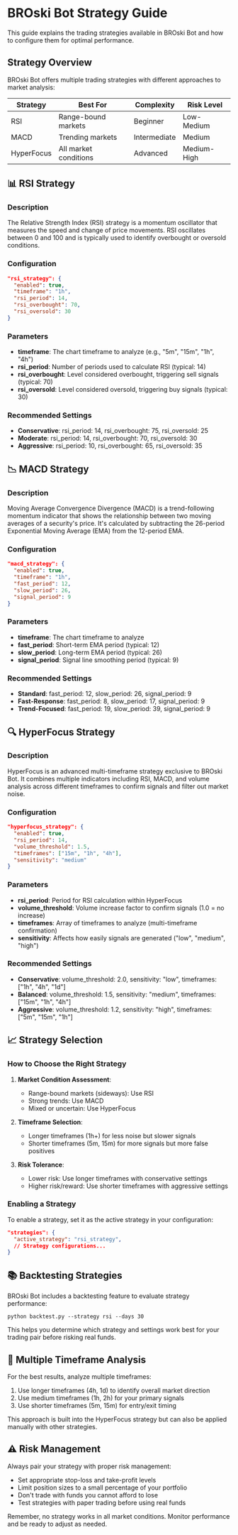 # BROski Bot Strategy Guide

This guide explains the trading strategies available in BROski Bot and how to configure them for optimal performance.

## Strategy Overview

BROski Bot offers multiple trading strategies with different approaches to market analysis:

| Strategy | Best For | Complexity | Risk Level |
|----------|----------|------------|------------|
| RSI | Range-bound markets | Beginner | Low-Medium |
| MACD | Trending markets | Intermediate | Medium |
| HyperFocus | All market conditions | Advanced | Medium-High |

## 📊 RSI Strategy

### Description
The Relative Strength Index (RSI) strategy is a momentum oscillator that measures the speed and change of price movements. RSI oscillates between 0 and 100 and is typically used to identify overbought or oversold conditions.

### Configuration
```json
"rsi_strategy": {
  "enabled": true,
  "timeframe": "1h",
  "rsi_period": 14,
  "rsi_overbought": 70,
  "rsi_oversold": 30
}
```

### Parameters
- **timeframe**: The chart timeframe to analyze (e.g., "5m", "15m", "1h", "4h")
- **rsi_period**: Number of periods used to calculate RSI (typical: 14)
- **rsi_overbought**: Level considered overbought, triggering sell signals (typical: 70)
- **rsi_oversold**: Level considered oversold, triggering buy signals (typical: 30)

### Recommended Settings
- **Conservative**: rsi_period: 14, rsi_overbought: 75, rsi_oversold: 25
- **Moderate**: rsi_period: 14, rsi_overbought: 70, rsi_oversold: 30
- **Aggressive**: rsi_period: 10, rsi_overbought: 65, rsi_oversold: 35

## 📉 MACD Strategy

### Description
Moving Average Convergence Divergence (MACD) is a trend-following momentum indicator that shows the relationship between two moving averages of a security's price. It's calculated by subtracting the 26-period Exponential Moving Average (EMA) from the 12-period EMA.

### Configuration
```json
"macd_strategy": {
  "enabled": true,
  "timeframe": "1h",
  "fast_period": 12,
  "slow_period": 26,
  "signal_period": 9
}
```

### Parameters
- **timeframe**: The chart timeframe to analyze
- **fast_period**: Short-term EMA period (typical: 12)
- **slow_period**: Long-term EMA period (typical: 26)
- **signal_period**: Signal line smoothing period (typical: 9)

### Recommended Settings
- **Standard**: fast_period: 12, slow_period: 26, signal_period: 9
- **Fast-Response**: fast_period: 8, slow_period: 17, signal_period: 9
- **Trend-Focused**: fast_period: 19, slow_period: 39, signal_period: 9

## 🔍 HyperFocus Strategy

### Description
HyperFocus is an advanced multi-timeframe strategy exclusive to BROski Bot. It combines multiple indicators including RSI, MACD, and volume analysis across different timeframes to confirm signals and filter out market noise.

### Configuration
```json
"hyperfocus_strategy": {
  "enabled": true,
  "rsi_period": 14,
  "volume_threshold": 1.5,
  "timeframes": ["15m", "1h", "4h"],
  "sensitivity": "medium"
}
```

### Parameters
- **rsi_period**: Period for RSI calculation within HyperFocus
- **volume_threshold**: Volume increase factor to confirm signals (1.0 = no increase)
- **timeframes**: Array of timeframes to analyze (multi-timeframe confirmation)
- **sensitivity**: Affects how easily signals are generated ("low", "medium", "high")

### Recommended Settings
- **Conservative**: volume_threshold: 2.0, sensitivity: "low", timeframes: ["1h", "4h", "1d"]
- **Balanced**: volume_threshold: 1.5, sensitivity: "medium", timeframes: ["15m", "1h", "4h"]
- **Aggressive**: volume_threshold: 1.2, sensitivity: "high", timeframes: ["5m", "15m", "1h"]

## 📈 Strategy Selection

### How to Choose the Right Strategy

1. **Market Condition Assessment**:
   - Range-bound markets (sideways): Use RSI
   - Strong trends: Use MACD
   - Mixed or uncertain: Use HyperFocus

2. **Timeframe Selection**:
   - Longer timeframes (1h+) for less noise but slower signals
   - Shorter timeframes (5m, 15m) for more signals but more false positives

3. **Risk Tolerance**:
   - Lower risk: Use longer timeframes with conservative settings
   - Higher risk/reward: Use shorter timeframes with aggressive settings

### Enabling a Strategy

To enable a strategy, set it as the active strategy in your configuration:

```json
"strategies": {
  "active_strategy": "rsi_strategy",
  // Strategy configurations...
}
```

## 📚 Backtesting Strategies

BROski Bot includes a backtesting feature to evaluate strategy performance:

```
python backtest.py --strategy rsi --days 30
```

This helps you determine which strategy and settings work best for your trading pair before risking real funds.

## 🔄 Multiple Timeframe Analysis

For the best results, analyze multiple timeframes:

1. Use longer timeframes (4h, 1d) to identify overall market direction
2. Use medium timeframes (1h, 2h) for your primary signals
3. Use shorter timeframes (5m, 15m) for entry/exit timing

This approach is built into the HyperFocus strategy but can also be applied manually with other strategies.

## ⚠️ Risk Management

Always pair your strategy with proper risk management:

- Set appropriate stop-loss and take-profit levels
- Limit position sizes to a small percentage of your portfolio
- Don't trade with funds you cannot afford to lose
- Test strategies with paper trading before using real funds

Remember, no strategy works in all market conditions. Monitor performance and be ready to adjust as needed.
